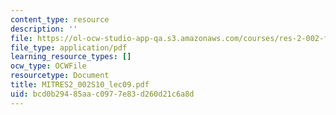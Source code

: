 ```yaml
---
content_type: resource
description: ''
file: https://ol-ocw-studio-app-qa.s3.amazonaws.com/courses/res-2-002-finite-element-procedures-for-solids-and-structures-spring-2010/bcd0b29485aac0977e83d260d21c6a8d_MITRES2_002S10_lec09.pdf
file_type: application/pdf
learning_resource_types: []
ocw_type: OCWFile
resourcetype: Document
title: MITRES2_002S10_lec09.pdf
uid: bcd0b294-85aa-c097-7e83-d260d21c6a8d
---
```

